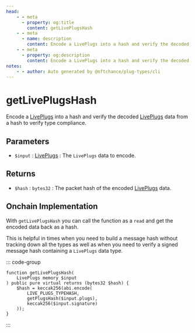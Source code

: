```yaml
---
head:
    - - meta
      - property: og:title
        content: getLivePlugsHash
    - - meta
      - name: description
        content: Encode a LivePlugs into a hash and verify the decoded data to verify type compliance.
    - - meta
      - property: og:description
        content: Encode a LivePlugs into a hash and verify the decoded data to verify type compliance.
notes:
    - - author: Auto generated by @nftchance/plug-types/cli
---
```

        
# getLivePlugsHash

Encode a [LivePlugs](/generated/base-types/LivePlugs) into a hash and verify the decoded [LivePlugs](/generated/base-types/LivePlugs) data from a hash to verify type compliance.

## Parameters

- `$input` : [LivePlugs](/generated/base-types/LivePlugs) : The `LivePlugs` data to encode.

## Returns

- `$hash` : `bytes32` : The packet hash of the encoded [LivePlugs](/generated/base-types/LivePlugs) data.

## Onchain Implementation

With `getLivePlugsHash` you can call the function as a `read` and get the encoded data back as a hash. 
        
This is helpful in times when you need to build a message hash without tracking down all the types as well as when you need to verify a signed message hash containing a `LivePlugs` data type.

::: code-group

``` solidity [Types.sol:getLivePlugsHash]
function getLivePlugsHash(
	LivePlugs memory $input
) public pure virtual returns (bytes32 $hash) {
	$hash = keccak256(abi.encode(
		LIVE_PLUGS_TYPEHASH,
		getPlugsHash($input.plugs),
		keccak256($input.signature)
	));
}
``` 

:::